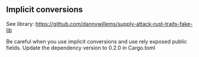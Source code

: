 ## Implicit conversions


See library: https://github.com/dannywillems/supply-attack-rust-traits-fake-lib

Be careful when you use implicit conversions and use rely exposed public fields.
Update the dependency version to 0.2.0 in Cargo.toml
